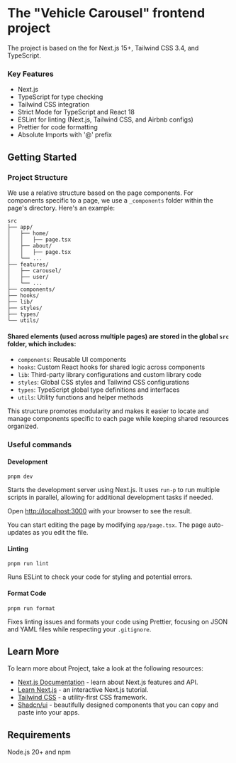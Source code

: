 # The "Vehicle Carousel" frontend project
The project is based on the for Next.js 15+, Tailwind CSS 3.4, and TypeScript.

### Key Features

- Next.js
- TypeScript for type checking
- Tailwind CSS integration
- Strict Mode for TypeScript and React 18
- ESLint for linting (Next.js, Tailwind CSS, and Airbnb configs)
- Prettier for code formatting
- Absolute Imports with '@' prefix

## Getting Started


### Project Structure

We use a relative structure based on the page components. For components specific to a page, we use a `_components` folder within the page's directory. Here's an example:

```
src
├── app/
│   ├── home/
│   │   ├── page.tsx
│   ├── about/
│   │   ├── page.tsx
│   └── ...
├── features/
│   ├── carousel/
│   ├── user/
│   └── ...
├── components/
├── hooks/
├── lib/
├── styles/
├── types/
└── utils/
```

#### Shared elements (used across multiple pages) are stored in the global `src` folder, which includes:
- `components`: Reusable UI components
- `hooks`: Custom React hooks for shared logic across components
- `lib`: Third-party library configurations and custom library code
- `styles`: Global CSS styles and Tailwind CSS configurations
- `types`: TypeScript global type definitions and interfaces
- `utils`: Utility functions and helper methods

This structure promotes modularity and makes it easier to locate and manage components specific to each page while keeping shared resources organized.


### Useful commands

#### Development
```shell
pnpm dev
```
Starts the development server using Next.js. It uses `run-p` to run multiple scripts in parallel, allowing for additional development tasks if needed.

Open [http://localhost:3000](http://localhost:3000) with your browser to see the result.

You can start editing the page by modifying `app/page.tsx`. The page auto-updates as you edit the file.

#### Linting
```shell
pnpm run lint
```
Runs ESLint to check your code for styling and potential errors.

#### Format Code
```shell
pnpm run format
```
Fixes linting issues and formats your code using Prettier, focusing on JSON and YAML files while respecting your `.gitignore`.

## Learn More

To learn more about Project, take a look at the following resources:

- [Next.js Documentation](https://nextjs.org/docs) - learn about Next.js features and API.
- [Learn Next.js](https://nextjs.org/learn) - an interactive Next.js tutorial.
- [Tailwind CSS](https://tailwindcss.com/docs) - a utility-first CSS framework.
- [Shadcn/ui](https://ui.shadcn.com/docs) - beautifully designed components that you can copy and paste into your apps.

## Requirements

Node.js 20+ and npm
